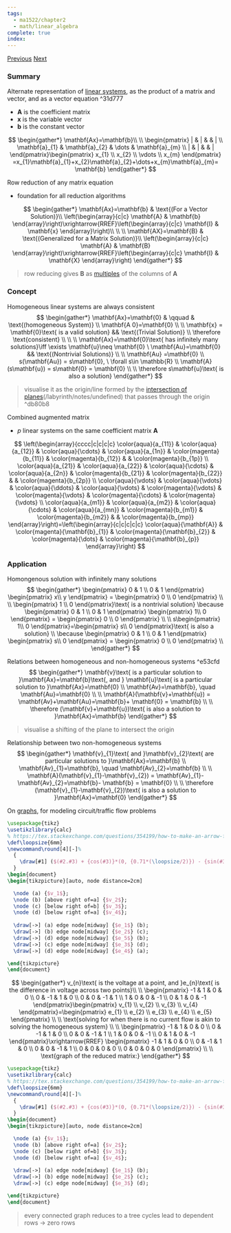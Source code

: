 ```yaml
---
tags:
  - ma1522/chapter2
  - math/linear_algebra
complete: true
index:
---
```

[Previous](/labyrinth/notes/math/ma1522/matrix_transpose)   [Next](/labyrinth/notes/math/ma1522/inverse_of_square_matrices)
### Summary
Alternate representation of [linear systems](/labyrinth/notes/math/ma1522/linear_systems), as the product of a matrix and vector, and as a vector equation ^31d777
- $\mathbf{A}$ is the coefficient matrix
- $\mathbf{x}$ is the variable vector
- $\mathbf{b}$ is the constant vector

$$
\begin{gather*}
\mathbf{Ax}=\mathbf{b}\\
\\
\begin{pmatrix}
| & | &  & | \\
\mathbf{a}_{1} & \mathbf{a}_{2} & \dots & \mathbf{a}_{m} \\
| & | &  & |
\end{pmatrix}\begin{pmatrix}
x_{1} \\ x_{2} \\ \vdots \\ x_{m}
\end{pmatrix} =x_{1}\mathbf{a}_{1}+x_{2}\mathbf{a}_{2}+\dots+x_{m}\mathbf{a}_{m}= \mathbf{b}
\end{gather*}
$$

Row reduction of any matrix equation
- foundation for all reduction algorithms

$$
\begin{gather*}
\mathbf{Ax}=\mathbf{b}  & \text{(For a Vector Solution)}\\
\left(\begin{array}{c|c} \mathbf{A} & \mathbf{b} \end{array}\right)\xrightarrow{RREF}\left(\begin{array}{c|c} \mathbf{I} & \mathbf{x} \end{array}\right)\\
\\
\\
\mathbf{AX}=\mathbf{B} & \text{(Generalized for a Matrix Solution)}\\
\left(\begin{array}{c|c} \mathbf{A} & \mathbf{B} \end{array}\right)\xrightarrow{RREF}\left(\begin{array}{c|c} \mathbf{I} & \mathbf{X} \end{array}\right)
\end{gather*}
$$
> row reducing gives $\mathbf{B}$ as [multiples](/labyrinth/notes/math/ma1522/gaussian_elimination#^0aa696) of the columns of $\mathbf{A}$
### Concept
Homogeneous linear systems are always consistent
$$
\begin{gather*}
\mathbf{Ax}=\mathbf{0} & \qquad & \text{(homogeneous System)} \\
\mathbf{A 0}=\mathbf{0} \\
\\
\mathbf{x} = \mathbf{0}\text{ is a valid solution} && \text{(Trivial Solution)} \\
\therefore \text{consistent} \\
\\
\\
\mathbf{Ax}=\mathbf{0}\text{ has infinitely many solutions}\iff \exists \mathbf{u}\neq \mathbf{0} \ \mathbf{Au}=\mathbf{0} && \text{(Nontrivial Solutions)} \\
\\
\mathbf{Au} =\mathbf{0} \\
s(\mathbf{Au}) = s\mathbf{0}, \ \forall s\in \mathbb{R} \\
\mathbf{A}(s\mathbf{u}) = s\mathbf{0} = \mathbf{0} \\
\\
\therefore s\mathbf{u}\text{ is also a solution} 
\end{gather*}
$$
> visualise it as the origin/line formed by the [intersection of planes](/labyrinth/notes/math/ma1301/planes_in_R³#^90ce2c)(/labyrinth/notes/undefined) that passes through the origin ^db80b8

Combined augmented matrix
- $p$ linear systems on the same coefficient matrix $\mathbf{A}$

$$
\left(\begin{array}{cccc|c|c|c|c} \color{aqua}{a_{11}} & \color{aqua}{a_{12}} & \color{aqua}{\cdots} & \color{aqua}{a_{1n}} & \color{magenta}{b_{11}} & \color{magenta}{b_{12}} & & \color{magenta}{b_{1p}} \\ \color{aqua}{a_{21}} & \color{aqua}{a_{22}} & \color{aqua}{\cdots} & \color{aqua}{a_{2n}} & \color{magenta}{b_{21}} & \color{magenta}{b_{22}} & & \color{magenta}{b_{2p}} \\ \color{aqua}{\vdots} & \color{aqua}{\vdots} & \color{aqua}{\ddots} & \color{aqua}{\vdots} & \color{magenta}{\vdots} & \color{magenta}{\vdots} & \color{magenta}{\cdots} & \color{magenta}{\vdots} \\ \color{aqua}{a_{m1}} & \color{aqua}{a_{m2}} & \color{aqua}{\cdots} & \color{aqua}{a_{mn}} & \color{magenta}{b_{m1}} & \color{magenta}{b_{m2}} & & \color{magenta}{b_{mp}} \end{array}\right)=\left(\begin{array}{c|c|c|c|c} \color{aqua}{\mathbf{A}} & \color{magenta}{\mathbf{b}_{1}} & \color{magenta}{\mathbf{b}_{2}} & \color{magenta}{\dots}  & \color{magenta}{\mathbf{b}_{p}} \end{array}\right) 
$$
### Application
Homongenous solution with infinitely many solutions
$$
\begin{gather*}
\begin{pmatrix} 0 & 1 \\ 0 & 1 \end{pmatrix} \begin{pmatrix} x\\ y \end{pmatrix} = \begin{pmatrix} 0 \\ 0 \end{pmatrix} \\
\\
\begin{pmatrix} 1 \\ 0 \end{pmatrix}\text{ is a nontrivial solution} \because \begin{pmatrix} 0 & 1 \\ 0 & 1 \end{pmatrix} \begin{pmatrix} 1\\ 0 \end{pmatrix} = \begin{pmatrix} 0 \\ 0 \end{pmatrix} \\
\\
s\begin{pmatrix} 1\\ 0 \end{pmatrix}=\begin{pmatrix} s\\ 0 \end{pmatrix}\text{ is also a solution} \\
\because \begin{pmatrix} 0 & 1 \\ 0 & 1 \end{pmatrix} \begin{pmatrix} s\\ 0 \end{pmatrix} = \begin{pmatrix} 0 \\ 0 \end{pmatrix} \\
\end{gather*}
$$

Relations between homogeneous and non-homogeneous systems ^e53cfd
$$
\begin{gather*}
\mathbf{v}\text{ is a particular solution to }\mathbf{Ax}=\mathbf{b}\text{, and } \mathbf{u}\text{ is a particular solution to }\mathbf{Ax}=\mathbf{0} \\
\mathbf{Av}=\mathbf{b}, \quad \mathbf{Au}=\mathbf{0} \\
\\
\mathbf{A}(\mathbf{v}+\mathbf{u}) = \mathbf{Av}+\mathbf{Au}=\mathbf{b}+ \mathbf{0} = \mathbf{b} \\
\\
\therefore (\mathbf{v}+\mathbf{u})\text{ is also a solution to }\mathbf{Ax}=\mathbf{b}
\end{gather*}
$$
> visualise a shifting of the plane to intersect the origin

Relationship between two non-homogeneous systems
$$
\begin{gather*}
\mathbf{v}_{1}\text{ and }\mathbf{v}_{2}\text{ are particular solutions to }\mathbf{Ax}=\mathbf{b} \\
\mathbf{Av}_{1}=\mathbf{b}, \quad \mathbf{Av}_{2}=\mathbf{b} \\
\\
\mathbf{A}(\mathbf{v}_{1}-\mathbf{v}_{2}) = \mathbf{Av}_{1}-\mathbf{Av}_{2}=\mathbf{b}- \mathbf{b} = \mathbf{0} \\
\\
\therefore (\mathbf{v}_{1}-\mathbf{v}_{2})\text{ is also a solution to }\mathbf{Ax}=\mathbf{0}
\end{gather*}
$$

On [graphs](/labyrinth/notes/math/cs1231s/graphs_of_relations), for modeling circuit/traffic flow problems
```tikz
\usepackage{tikz}
\usetikzlibrary{calc}
% https://tex.stackexchange.com/questions/354199/how-to-make-an-arrow-from-a-node-to-itself-have-a-nice-arc
\def\loopsize{6mm}
\newcommand\round[4][-]%
  {
	\draw[#1] ($(#2.#3) + {cos(#3)}*(0, {0.71*(\loopsize/2)}) - {sin(#3)}*({0.71*(\loopsize/2)}, 0)$) arc (180+#3-45:180+#3-45-270:\loopsize/2) #4;
  }
\begin{document}
\begin{tikzpicture}[auto, node distance=2cm]

  \node (a) {$v_1$};
  \node (b) [above right of=a] {$v_2$};
  \node (c) [below right of=b] {$v_3$};
  \node (d) [below right of=a] {$v_4$};
  
  \draw[->] (a) edge node[midway] {$e_1$} (b);
  \draw[->] (b) edge node[midway] {$e_2$} (c);
  \draw[->] (d) edge node[midway] {$e_5$} (b);
  \draw[->] (c) edge node[midway] {$e_3$} (d);
  \draw[->] (d) edge node[midway] {$e_4$} (a);

\end{tikzpicture}
\end{document}
```
$$
\begin{gather*}
v_{n}\text{ is the voltage at a point, and }e_{n}\text{ is the difference in voltage across two points}\\
\\
\begin{pmatrix}
-1 & 1 & 0 & 0 \\
0 & -1 & 1 & 0 \\
0 & 0 & -1 & 1 \\
1 & 0 & 0 & -1 \\
0 & 1 & 0 & -1
\end{pmatrix}\begin{pmatrix}
v_{1} \\
v_{2} \\
v_{3} \\
v_{4}
\end{pmatrix}=\begin{pmatrix}
e_{1} \\
e_{2} \\
e_{3} \\
e_{4} \\
e_{5}
\end{pmatrix} \\
\\
\text{solving for when there is no current flow is akin to solving the homogeneous system} \\
\\
\begin{pmatrix}
-1 & 1 & 0 & 0 \\
0 & -1 & 1 & 0 \\
0 & 0 & -1 & 1 \\
1 & 0 & 0 & -1 \\
0 & 1 & 0 & -1
\end{pmatrix}\xrightarrow{RREF} \begin{pmatrix}
-1 & 1 & 0 & 0 \\
0 & -1 & 1 & 0 \\
0 & 0 & -1 & 1 \\
0 & 0 & 0 & 0 \\
0 & 0 & 0 & 0
\end{pmatrix} \\
\\
\text{graph of the reduced matrix:}
\end{gather*}
$$
```tikz
\usepackage{tikz}
\usetikzlibrary{calc}
% https://tex.stackexchange.com/questions/354199/how-to-make-an-arrow-from-a-node-to-itself-have-a-nice-arc
\def\loopsize{6mm}
\newcommand\round[4][-]%
  {
	\draw[#1] ($(#2.#3) + {cos(#3)}*(0, {0.71*(\loopsize/2)}) - {sin(#3)}*({0.71*(\loopsize/2)}, 0)$) arc (180+#3-45:180+#3-45-270:\loopsize/2) #4;
  }
\begin{document}
\begin{tikzpicture}[auto, node distance=2cm]

  \node (a) {$v_1$};
  \node (b) [above right of=a] {$v_2$};
  \node (c) [below right of=b] {$v_3$};
  \node (d) [below right of=a] {$v_4$};
  
  \draw[->] (a) edge node[midway] {$e_1$} (b);
  \draw[->] (b) edge node[midway] {$e_2$} (c);
  \draw[->] (c) edge node[midway] {$e_3$} (d);

\end{tikzpicture}
\end{document}
```
> every connected graph reduces to a tree
> cycles lead to dependent rows -> zero rows